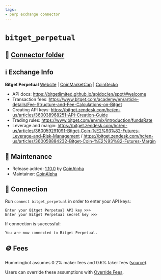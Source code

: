 ```yaml
---
tags:
- perp exchange connector
---
```


# `bitget_perpetual`

## 📁 [Connector folder](https://github.com/hummingbot/hummingbot/tree/master/hummingbot/connector/derivative/bitget_perpetual)

## ℹ️ Exchange Info

**Bitget Perpetual** [Website](https://www.bitget.com/en/) | [CoinMarketCap](https://coinmarketcap.com/exchanges/bitget/) | [CoinGecko](https://www.coingecko.com/en/exchanges/bitget)

* API docs: https://bitgetlimited.github.io/apidoc/en/spot/#welcome
* Transaction fees: https://www.bitget.com/academy/en/article-details/Fee-Structure-and-Fee-Calculations-on-Bitget
* Creating API keys: https://bitget.zendesk.com/hc/en-us/articles/360038968251-API-Creation-Guide
* Trading rules: https://www.bitget.com/en/mix/introduction/fundsRate
* Leverage and margin: https://bitget.zendesk.com/hc/en-us/articles/360059291091-Bitget-Coin-%E2%93%82-Futures-Leverage-and-Risk-Management / https://bitget.zendesk.com/hc/en-us/articles/360058884232-Bitget-Coin-%E2%93%82-Futures-Margin

## 👷 Maintenance

* Release added: [1.10.0](/release-notes/1.10.0/) by [CoinAlpha](https://coinalpha.com)
* Maintainer: [CoinAlpha](https://coinalpha.com)

## 🔑 Connection

Run `connect bitget_perpetual` in order to enter your API keys:
 
```
Enter your Bitget Perpetual API key >>>
Enter your Bitget Perpetual secret key >>>
```

If connection is successful:
```
You are now connected to Bitget Perpetual.
```

## 🪙 Fees

Hummingbot assumes 0.2% maker fees and 0.6% taker fees ([source](https://github.com/hummingbot/hummingbot/blob/master/hummingbot/connector/derivative/bitget_perpetual/bitget_perpetual_utils.py)).

Users can override these assumptions with [Override Fees](/global-configs/override-fees/).